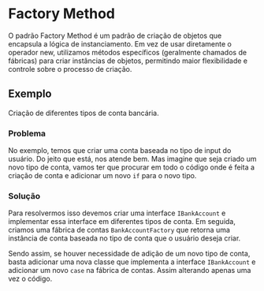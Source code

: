# Factory Method

O padrão Factory Method é um padrão de criação de objetos que encapsula a lógica de instanciamento. Em vez de usar diretamente o operador new, utilizamos métodos específicos (geralmente chamados de fábricas) para criar instâncias de objetos, permitindo maior flexibilidade e controle sobre o processo de criação.

## Exemplo

Criação de diferentes tipos de conta bancária.

### Problema

No exemplo, temos que criar uma conta baseada no tipo de input do usuário. Do jeito que está, nos atende bem. Mas imagine que seja criado um novo tipo de conta, vamos ter que procurar em todo o código onde é feita a criação de conta e adicionar um novo `if` para o novo tipo.

### Solução

Para resolvermos isso devemos criar uma interface `IBankAccount` e implementar essa interface em diferentes tipos de conta. Em seguida, criamos uma fábrica de contas `BankAccountFactory` que retorna uma instância de conta baseada no tipo de conta que o usuário deseja criar.

Sendo assim, se houver necessidade de adição de um novo tipo de conta, basta adicionar uma nova classe que implementa a interface `IBankAccount` e adicionar um novo `case` na fábrica de contas. Assim alterando apenas uma vez o código.